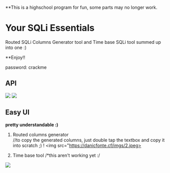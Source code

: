 **This is a highschool program for fun, some parts may no longer work.

# Your SQLi Essentials
Routed SQLi Columns Generator tool and Time base SQLi tool summed up into one :)

**Enjoy!!

password: crackme
##  API

<img src="https://danicfonte.cf/imgs/11-1.jpg">
<img src="https://danicfonte.cf/imgs/Capture1.jpg">

##  Easy UI
**pretty understandable :)**

1. Routed columns generator
<br>//to copy the generated columns, just double tap the textbox and copy it into scratch ;) !
<img src="https://danicfonte.cf/imgs/2.jpeg>

2. Time base tool
/*this aren't working yet :/

<img src="https://danicfonte.cf/imgs/3.jpeg">


